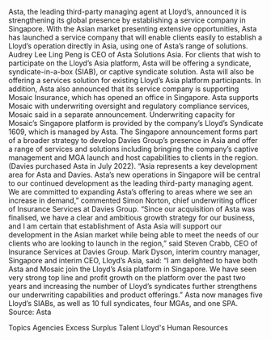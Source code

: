 Asta, the leading third-party managing agent at Lloyd’s, announced it is strengthening its global presence by establishing a service company in Singapore.
With the Asian market presenting extensive opportunities, Asta has launched a service company that will enable clients easily to establish a Lloyd’s operation directly in Asia, using one of Asta’s range of solutions.
Audrey Lee Ling Peng is CEO of Asta Solutions Asia.
For clients that wish to participate on the Lloyd’s Asia platform, Asta will be offering a syndicate, syndicate-in-a-box (SIAB), or captive syndicate solution. Asta will also be offering a services solution for existing Lloyd’s Asia platform participants.
In addition, Asta also announced that its service company is supporting Mosaic Insurance, which has opened an office in Singapore. Asta supports Mosaic with underwriting oversight and regulatory compliance services, Mosaic said in a separate announcement. Underwriting capacity for Mosaic’s Singapore platform is provided by the company’s Lloyd’s Syndicate 1609, which is managed by Asta.
The Singapore announcement forms part of a broader strategy to develop Davies Group’s presence in Asia and offer a range of services and solutions including bringing the company’s captive management and MGA launch and host capabilities to clients in the region. (Davies purchased Asta in July 2022).
“Asia represents a key development area for Asta and Davies. Asta’s new operations in Singapore will be central to our continued development as the leading third-party managing agent. We are committed to expanding Asta’s offering to areas where we see an increase in demand,” commented Simon Norton, chief underwriting officer of Insurance Services at Davies Group.
“Since our acquisition of Asta was finalised, we have a clear and ambitious growth strategy for our business, and I am certain that establishment of Asta Asia will support our development in the Asian market while being able to meet the needs of our clients who are looking to launch in the region,” said Steven Crabb, CEO of Insurance Services at Davies Group.
Mark Dyson, interim country manager, Singapore and interim CEO, Lloyd’s Asia, said: “I am delighted to have both Asta and Mosaic join the Lloyd’s Asia platform in Singapore. We have seen very strong top line and profit growth on the platform over the past two years and increasing the number of Lloyd’s syndicates further strengthens our underwriting capabilities and product offerings.”
Asta now manages five Lloyd’s SIABs, as well as 10 full syndicates, four MGAs, and one SPA.
Source: Asta

Topics
Agencies
Excess Surplus
Talent
Lloyd's
Human Resources
